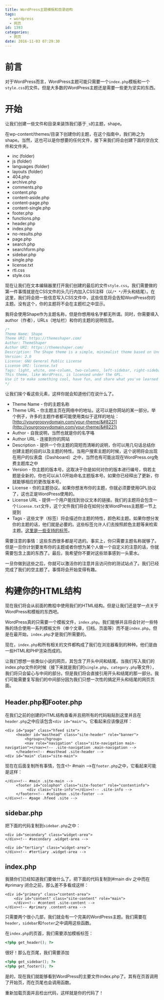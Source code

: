 ```yaml
---
title: WordPress主题模板和目录结构
tags:
  - wordpress
  - 网页
id: 1393
categories:
  - 网页
date: 2016-11-03 07:29:30
---
```


# 前言

对于WordPress而言，WordPress主题可能只需要一个`index.php`模板和一个`style.css`的文件。但是大多数的WordPress主题还是需要一些更为坚实的东西。

# 开始

让我们创建一些文件和目录来装饰我们基于`_s`的主题，shape。

在wp-content/themes/目录下创建你的主题，在这个指南中，我们称之为shape。当然，这也可以是你想要的任何文件，接下来我们将会创建下面的空白文件和文件夹。

*   inc (folder)
*   js (folder)
*   languages (folder)
*   layouts (folder)
*   404.php
*   archive.php
*   comments.php
*   content.php
*   content-aside.php
*   content-page.php
*   content-single.php
*   footer.php
*   functions.php
*   header.php
*   index.php
*   no-results.php
*   page.php
*   search.php
*   searchform.php
*   sidebar.php
*   single.php
*   license.txt
*   rtl.css
*   style.css

现在让我们在文本编辑器里打开我们创建的最后的文件`style.css`。我们需要做的第一件事情就是在CSS文件的头几行内加入CSS注释（以`/* */`开头和结尾）。在这里，我们将会把一些信息写入CSS文件中，这些信息将会告知WordPress你的主题。没有这个，你的主题将不会在主题栏之中显示。

我将会使用Shape作为主题名称，但是你想用啥名字都无所谓。同时，你需要填入author（作者），URLs（地址栏）和你的主题的说明信息。

```css
/*
Theme Name: Shape
Theme URI: https://themeshaper.com/
Author: ThemeShaper
Author URI: https://themeshaper.com/
Description: The Shape theme is a simple, minimalist theme based on Underscores and the original Shape Theme by Ian Stewart. It was created especially as a learning theme for The ThemeShaper WordPress Theme Tutorial: 2nd Edition.
Version: 2.0
License: GNU General Public License
License URI: license.txt
Tags: light, white, one-column, two-columns, left-sidebar, right-sidebar, flexible-width, custom-backgroud, custom-header, custom-menu, featured-images, flexible-header, microformats, post-formats, rtl-language-support, threaded-comments, translation-ready
This theme, like WordPress, is licensed under the GPL.
Use it to make something cool, have fun, and share what you've learned with others.
*/
```


让我们挨个看这些元素，这样你就会知道他们在说什么了。

*   Theme Name - 你的主题名称
*   Theme URL - 你主题主页在网络中的地址。这可以是你网站的某一部分。举个例子，许多的主题作者都可能使用类似于这样的地址：[http://yourgroovydomain.com/your-theme/&#8221](http://yourgroovydomain.com/your-theme/&#8221)
*   Author - 自我说明，当然也就是你的名字咯
*   Author URL - 连接到你的网站
*   Description - 提供一个你主题的简短而清晰的说明，你可以用几句话总结你创建主题的目的以及主题的特性。当用户搜索主题的时候，这个说明将会出现在用户的仪表盘（Dashboard）之中，当然也有可能出现在WordPress.org免费主题库之中
*   Version - 你主题的版本号。这取决于你是如何对你的版本进行编号，倘若主题是全新的，你也可以从1.0开始命名主题版本号。如果你已经释出了更新，你就能够相应的更改版本号。
*   License - 你的主题协议。如果你想发布你的主题，你就必须要使用GPL协议了，这也正是WordPress使用的。
*   License URL - 提供一个用户能找到协议文本的链接。我们的主题将会包含一个`license.txt`文件，这个文件我们将会在如何分发WordPress主题那一节上提到
*   Tags - 这些文字（标签）将会描述你主题的特性，颜色和主题。如果你想分发你的主题的话，他们就是必要的。这些标签允许人们去按照颜色主题等来检索主题。[这里是一些支持的标签](http://wordpress.org/extend/themes/about/)。

需要注意的事情：这些东西很多都是可选的。事实上，你只需要主题名称就够了。但是一旦你计划要发布你的主题或者你想为某个人做一个自定义的注意的话，你就需要包含上面的东西了。最后，我希望你不要对这些琐事感到一头雾水。

一旦你做到这些之后，你就可以激活你的注意并且访问你的测试站点了。我们已经完成了我们的空主题了。事情将会开始变得有趣。

# 构建你的HTML结构

现在我们将会从前面的教程中使用我们的HTML结构。但是让我们还是学一点关于WordPress和模板的东西吧。

WordPress真的只需要一个模板文件，`index.php`。我们能够并且将会针对一些特殊的场合使用一系列模板文件（单个文章，归档，页面等）而不是`index.php`。但是在最开始，`index.php`才是我们所需要的。

现在，`index.php`和所有相关的文件都构成了我们在浏览器看到的种种。他们是由一些HTML和PHP渲染而成的。

让我们想想一些类似小说的网页，其包含了开头中间和结尾。当我们写入我们的index.php文件的时候（接下来就是我们的`single.php`，`category.php`等文件），我们将只会留心与中间的部分。但是我们将会直接引用开头和结尾的那一部分。我们可能需要复写我们的中间部分因为我们只想一次性的搞定开头和结尾的网页页面。

## Header.php和Footer.php

在我们之前的创建的HTML结构查看并且把所有的代码粘贴到这里并且在`header.php`之中应该包含`<div id="main">`。它看起来应该像这样：

```xhtml
<div id="page" class="hfeed site">
     <header id="masthead" class="site-header" role="banner">
         <hgroup></hgroup>
         <nav role="navigation" class="site-navigation main-navigation"></nav><!-- .site-navigation .main-navigation -->
     </header><!-- #masthead .site-header -->
<div id="main" class="site-main">
```


现在在后面复制所有事情，包含</div><!– #main –>在`footer.php`之中，它看起来可能是这样：

```xhtml
</div><!-- #main .site-main -->
     <footer id="colophon" class="site-footer" role="contentinfo">
          <div class="site-info"></div><!-- .site-info -->
     </footer><!-- #colophon .site-footer -->
</div><!-- #page .hfeed .site -->
```


## sidebar.php

把下面的代码复制到`sidebar.php`之中：

```xhtml
<div id="secondary" class="widget-area">
</div><!-- #secondary .widget-area -->

<div id="tertiary" class="widget-area">
</div><!-- #tertiary .widget-area -->
```


## index.php

我猜你们已经知道我们要做什么了。把下面的代码复制到#main div 之中而在#primary 闭合之前，那么差不多看成这样：

```xhtml
<div id="primary" class="content-area">
    <div id="content" class="site-content" role="main">
    </div><!-- #content .site-content -->
</div><!-- #primary .content-area -->
```


只需要两个很小几部，我们就会有一个完美的WordPress主题。我们需要在`header`，`sidebar`和`footer`之中调用这些函数。

在`index.php`的页首，我们需要添加模板标签：

```php
<?php get_header(); ?>
```


很好！那么在页尾，我们需要添加

```php
<?php get_sidebar(); ?>
<?php get_footer(); ?>
```


是的，现在我们就能够看到WordPress的主要文件index.php了。其有在页首调用了开始页，而在页尾也会调用函数。

重新加载页面并且检出代码，这样就是你的代码了！